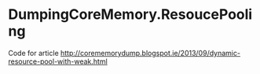 # DumpingCoreMemory.ResoucePooling
Code for article http://corememorydump.blogspot.ie/2013/09/dynamic-resource-pool-with-weak.html
